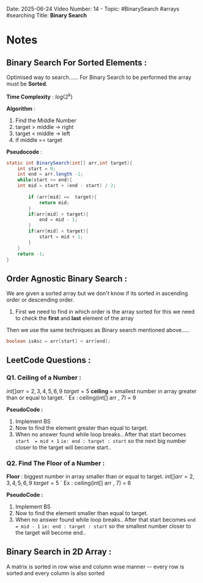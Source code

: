
Date: 2025-06-24
Video Number: 14 - 
Topic: #BinarySearch #arrays #searching
Title: **Binary Search** 

# Notes

## Binary Search For Sorted Elements :

Optimised way to search...…
For Binary Search to be performed the array must be **Sorted**.

**Time Complexity** : $log(2^k$)

**Algorithm** :
1. Find the Middle Number
2. target > middle -> right
3. target < middle -> left
4. if middle == target

**Pseudocode** :
```Java
static int BinarySearch(int[] arr,int target){  
    int start = 0;  
    int end = arr.length -1;  
    while(start <= end){  
    int mid = start + (end - start) / 2;  
  
        if (arr[mid] ==  target){  
            return mid;  
        }  
        if(arr[mid] > target){  
            end = mid - 1;  
        }  
        if(arr[mid] < target){  
            start = mid + 1;  
        }  
    }  
    return -1;  
}
```

## Order Agnostic Binary Search : 

We are given a sorted array but we don't know if its sorted in ascending order or descending order.

1. First we need to find in which order is the array sorted 
	for this we need to check the **first** and **last** element of the array

Then we use the same techniques as Binary search mentioned above..... 

```java
boolean isAsc = arr[start] < arr[end];
```

## LeetCode Questions : 

### Q1. **Ceiling of a Number** : 

$int[] arr = {2,3,4,5,6,9}$    $target = 5$
**ceiling** = smallest number in array greater than or equal to target.
` Ex : ceiling(int[] arr , 7) = 9  

**PseudoCode :**

1. Implement BS
2. Now to find the element greater than equal to target.
3. When no answer found while loop breaks.. After that start becomes
   `start  = mid + 1`
   `ie: end : target : start`
   so the next big number closer to the target will become start..


### Q2. **Find The Floor of a Number** :

**Floor** : biggest number in array smaller than or equal to target.
$int[] arr = {2,3,4,5,6,9}$    $target = 5$
` Ex : ceiling(int[] arr , 7) = 6

**PseudoCode :**

1. Implement BS
2. Now to find the element smaller than equal to target.
3. When no answer found while loop breaks.. After that start becomes
   `end  = mid - 1`
   `ie: end : target : start`
   so the smallest number closer to the target will become end..


## Binary Search in 2D Array : 


A matrix is sorted in row wise and column wise manner -- every row is sorted and every column is also sorted

